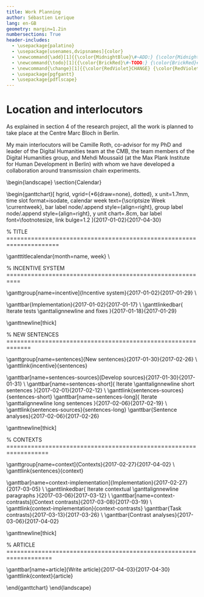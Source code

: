 ```yaml
---
title: Work Planning
author: Sébastien Lerique
lang: en-GB
geometry: margin=1.2in
numbersections: True
header-includes:
  - \usepackage{palatino}
  - \usepackage[usenames,dvipsnames]{color}
  - \newcommand{\add}[1]{{\color{MidnightBlue}\#~ADD:} {\color{MidnightBlue}#1}}
  - \newcommand{\todo}[1]{{\color{BrickRed}\#~TODO:} {\color{BrickRed}#1}}
  - \newcommand{\change}[1]{{\color{RedViolet}CHANGE} {\color{RedViolet}[#1]}}
  - \usepackage{pgfgantt}
  - \usepackage{pdflscape}
---
```



Location and interlocutors
==========================

As explained in section 4 of the research project, all the work is planned to take place at the Centre Marc Bloch in Berlin.

My main interlocutors will be Camille Roth, co-advisor for my PhD and leader of the Digital Humanities team at the CMB, the team members of the Digital Humanities group, and Mehdi Moussaïd (at the Max Plank Institute for Human Development in Berlin) with whom we have developed a collaboration around transmission chain experiments.

\begin{landscape}
\section{Calendar}

\begin{ganttchart}[
    hgrid,
    vgrid={*6{draw=none}, dotted},
    x unit=1.7mm,
    time slot format=isodate,
    calendar week text={\scriptsize Week \currentweek},
    bar label node/.append style={align=right},
    group label node/.append style={align=right},
    y unit chart=.8cm,
    bar label font=\footnotesize,
    link bulge=1.2
  ]{2017-01-02}{2017-04-30}

  % TITLE =====================================================================

  \gantttitlecalendar{month=name, week} \\

  % INCENTIVE SYSTEM ==========================================================

  \ganttgroup[name=incentive]{Incentive system}{2017-01-02}{2017-01-29} \\

  \ganttbar{Implementation}{2017-01-02}{2017-01-17} \\
  \ganttlinkedbar{
    Iterate tests \ganttalignnewline
    and fixes
  }{2017-01-18}{2017-01-29}

  \ganttnewline[thick]

  % NEW SENTENCES =============================================================

  \ganttgroup[name=sentences]{New sentences}{2017-01-30}{2017-02-26} \\
  \ganttlink{incentive}{sentences}

  \ganttbar[name=sentences-sources]{Develop sources}{2017-01-30}{2017-01-31} \\
  \ganttbar[name=sentences-short]{
    Iterate \ganttalignnewline
    short sentences
  }{2017-02-01}{2017-02-12} \\
  \ganttlink{sentences-sources}{sentences-short}
  \ganttbar[name=sentences-long]{
    Iterate \ganttalignnewline
    long sentences
  }{2017-02-06}{2017-02-19} \\
  \ganttlink{sentences-sources}{sentences-long}
  \ganttbar{Sentence analyses}{2017-02-06}{2017-02-26}

  \ganttnewline[thick]

  % CONTEXTS ==================================================================

  \ganttgroup[name=context]{Contexts}{2017-02-27}{2017-04-02} \\
  \ganttlink{sentences}{context}

  \ganttbar[name=context-implementation]{Implementation}{2017-02-27}{2017-03-05} \\
  \ganttlinkedbar{
    Iterate contextual \ganttalignnewline
    paragraphs
  }{2017-03-06}{2017-03-12} \\
  \ganttbar[name=context-contrasts]{Context contrasts}{2017-03-08}{2017-03-19} \\
  \ganttlink{context-implementation}{context-contrasts}
  \ganttbar{Task contrasts}{2017-03-13}{2017-03-26} \\
  \ganttbar{Contrast analyses}{2017-03-06}{2017-04-02}

  \ganttnewline[thick]

  % ARTICLE ===================================================================

  \ganttbar[name=article]{Write article}{2017-04-03}{2017-04-30}
  \ganttlink{context}{article}

\end{ganttchart}
\end{landscape}
